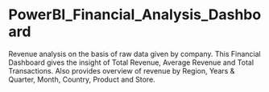 # PowerBI_Financial_Analysis_Dashboard

Revenue analysis on the basis of raw data given by company. This Financial Dashboard gives the insight of Total Revenue, Average Revenue and Total Transactions. Also provides overview of revenue by Region, Years & Quarter, Month, Country, Product and Store.
